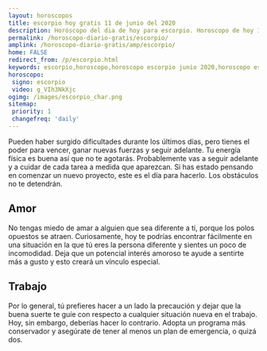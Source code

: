 ```yaml
---
layout: horoscopos
title: escorpio hoy gratis 11 de junio del 2020 
description: Horóscopo del dia de hoy para escorpio. Horoscopo de hoy 11 de junio del 2020. Las predicciones de amor, trabajo, vida personal gratis.
permalink: /horoscopo-diario-gratis/escorpio/
amplink: /horoscopo-diario-gratis/amp/escorpio/
home: FALSE
redirect_from: /p/escorpio.html
keywords: escorpio,horoscopo,horoscopo escorpio junio 2020,horoscopo escorpio hoy,tarot escorpio junio 2020,horoscopo escorpio,tarot escorpio hoy,horoscopo de hoy,horoscopo diario,tarot del amor,horoscopo de hoy escorpio,horoscopo diario del tarot, Horoscopo de hoy escorpio 11 de junio del 2020,horóscopo del día, el horoscopo de hoy
horoscopo:
 signo: escorpio
 video: g_VIh3NkXjc
ogimg: /images/escorpio_char.png
sitemap:
 priority: 1
 changefreq: 'daily'
---
```



Pueden haber surgido dificultades durante los últimos días, pero tienes el poder para vencer, ganar nuevas fuerzas y seguir adelante. Tu energía física es buena así que no te agotarás. Probablemente vas a seguir adelante y a cuidar de cada tarea a medida que aparezcan. Si has estado pensando en comenzar un nuevo proyecto, este es el día para hacerlo. Los obstáculos no te detendrán.

## Amor

No tengas miedo de amar a alguien que sea diferente a ti, porque los polos opuestos se atraen. Curiosamente, hoy te podrías encontrar fácilmente en una situación en la que tú eres la persona diferente y sientes un poco de incomodidad. Deja que un potencial interés amoroso te ayude a sentirte más a gusto y esto creará un vínculo especial.

## Trabajo

Por lo general, tú prefieres hacer a un lado la precaución y dejar que la buena suerte te guíe con respecto a cualquier situación nueva en el trabajo. Hoy, sin embargo, deberías hacer lo contrario. Adopta un programa más conservador y asegúrate de tener al menos un plan de emergencia, o quizá dos.
